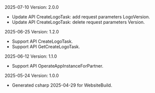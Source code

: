 2025-07-10 Version: 2.0.0
- Update API CreateLogoTask: add request parameters LogoVersion.
- Update API CreateLogoTask: delete request parameters Version.


2025-06-25 Version: 1.2.0
- Support API CreateLogoTask.
- Support API GetCreateLogoTask.


2025-06-12 Version: 1.1.0
- Support API OperateAppInstanceForPartner.


2025-05-24 Version: 1.0.0
- Generated csharp 2025-04-29 for WebsiteBuild.

